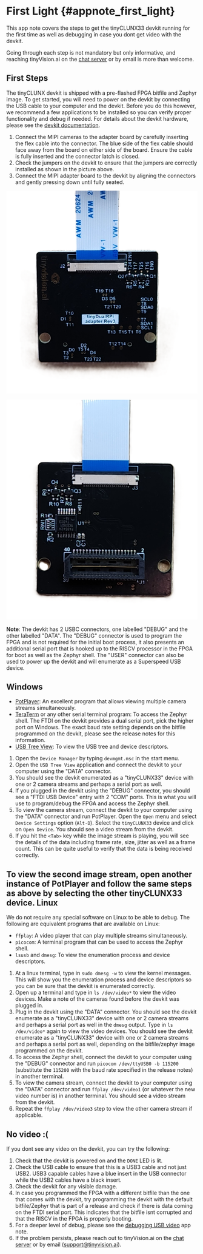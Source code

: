 # First Light {#appnote_first_light}

This app note covers the steps to get the tinyCLUNX33 devkit running for the first time as well as debugging in case you dont get video with the devkit.

Going through each step is not mandatory but only informative, and reaching tinyVision.ai on the [chat server](https://discord.com/invite/3qbXujE) or by email is more than welcome.

First Steps
------------

The tinyCLUNX devkit is shipped with a pre-flashed FPGA bitfile and Zephyr image. To get started, you will need to power on the devkit by connecting the USB cable to your computer and the devkit. Before you do this however, we recommend a few applications to be installed so you can verify proper functionality and debug if needed. For details about the devkit hardware, please see the [devkit documentation](@https://tinyclunx33.tinyvision.ai/md_carrier__devkit.html).

1. Connect the MIPI cameras to the adapter board by carefully inserting the flex cable into the connector. The blue side of the flex cable should face away from the board on either side of the board. Ensure the cable is fully inserted and the connector latch is closed.
2. Check the jumpers on the devkit to ensure that the jumpers are correctly installed as shown in the picture above.
3. Connect the MIPI adapter board to the devkit by aligning the connectors and gently pressing down until fully seated.

![tinyCLUNX33 dual RPi adapter Topside](images/tinyclunx_dual_rpi_top.png)

![tinyCLUNX33 dual RPi adapter Bottomside](images/tinyclunx_dual_rpi_bottom.png)


**Note**: The devkit has 2 USBC connectors, one labelled "DEBUG" and the other labelled "DATA". The "DEBUG" connector is used to program the FPGA and is not required for the initial boot process, it also presents an additional serial port that is hooked up to the RISCV processor in the FPGA for boot as well as the Zephyr shell. 
The "USER" connector can also be used to power up the devkit and will enumerate as a Superspeed USB device.

Windows
--------

- [PotPlayer](https://potplayer.org/en/index.html): An excellent program that allows viewing multiple camera streams simultaneously.
- [TeraTerm](https://teratermproject.github.io/index-en.html) or any other serial terminal program: To access the Zephyr shell. The FTDI on the devkit provides a dual serial port, pick the higher port on Windows. The exact baud rate setting depends on the bitfile programmed on the devkit, please see the release notes for this information.
- [USB Tree View](https://www.uwe-sieber.de/usbtreeview_e.html): To view the USB tree and device descriptors.

1. Open the `Device Manager` by typing `devmgmt.msc` in the start menu.
2. Open the `USB Tree View` application and connect the devkit to your computer using the "DATA" connector.
3. You should see the devkit enumerated as a "tinyCLUNX33" device with one or 2 camera streams and perhaps a serial port as well.
4. If you plugged in the devkit using the "DEBUG" connector, you should see a "FTDI USB Device" entry with 2 "COM" ports. This is what you will use to program/debug the FPGA and access the Zephyr shell.
5. To view the camera stream, connect the devkit to your computer using the "DATA" connector and run PotPlayer. Open the `Open` menu and select `Device Settings` option (`Alt-D`). Select the `tinyCLUNX33` device and click on `Open Device`. You should see a video stream from the devkit.
6. If you hit the `<Tab>` key while the image stream is playing, you will see the details of the data including frame rate, size, jitter as well as a frame count. This can be quite useful to verify that the data is being received correctly.

To view the second image stream, open another instance of PotPlayer and follow the same steps as above by selecting the other tinyCLUNX33 device.
Linux
-----

We do not require any special software on Linux to be able to debug. The following are equivalent programs that are available on Linux:
- `ffplay`: A video player that can play multiple streams simultaneously.
- `picocom`: A terminal program that can be used to access the Zephyr shell.
- `lsusb` and `dmesg`: To view the enumeration process and device descriptors.

1. At a linux terminal, type in `sudo dmesg -w` to view the kernel messages. This will show you the enumeration process and device descriptors so you can be sure that the devkit is enumerated correctly.
2. Open up a terminal and type in `ls /dev/video*` to view the video devices. Make a note of the cameras found before the devkit was plugged in.
3. Plug in the devkit using the "DATA" connector. You should see the devkit enumerate as a "tinyCLUNX33" device with one or 2 camera streams and perhaps a serial port as well in the `dmesg` output. Type in `ls /dev/video*` again to view the video devices. You should see the devkit enumerate as a "tinyCLUNX33" device with one or 2 camera streams and perhaps a serial port as well, depending on the bitfile/zephyr image programmed on the devkit.
4. To access the Zephyr shell, connect the devkit to your computer using the "DEBUG" connector and run `picocom /dev/ttyUSB0 -b 115200` (substitute the `115200` with the baud rate specified in the release notes) in another terminal.
5. To view the camera stream, connect the devkit to your computer using the "DATA" connector and run `ffplay /dev/video1` (or whatever the new video number is) in another terminal. You should see a video stream from the devkit.
6. Repeat the `ffplay /dev/video3` step to view the other camera stream if applicable.

No video :(
------------

If you dont see any video on the devkit, you can try the following:

1. Check that the devkit is powered on and the `DONE` LED is lit.
2. Check the USB cable to ensure that this is a USB3 cable and not just USB2. USB3 capable cables have a blue insert in the USB connector while the USB2 cables have a black insert.
3. Check the devkit for any visible damage.
4. In case you programmed the FPGA with a different bitfile than the one that comes with the devkit, try programming the devkit with the default bitfile/Zephyr that is part of a release and check if there is data coming on the FTDI serial port. This indicates that the bitfile isnt corrupted and that the RISCV in the FPGA is properly booting.
5. For a deeper level of debug, please see the [debugging USB video](appnote_debugging_usb_video.md) app note.
6. If the problem persists, please reach out to tinyVision.ai on the [chat server](https://discord.com/invite/3qbXujE) or by email (support@tinyvision.ai).

